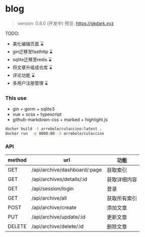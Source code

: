 # blog

> version: 0.8.0 (开发中)
预览: https://gkdark.xyz

TODO:
+ 美化编辑页面 ⌛
+ gin迁移至fasthttp ⌛
+ sqlite迁移至redis ⌛
+ 将文章升级成仓库 ⌛
+ 评论功能 ⌛
+ 多用户注册管理 ⌛

### This use

+ gin + gorm + sqlite3
+ vue + scss + typescript
+ github-markdown-css + marked + highlight.js

```bash
docker build -t arrebole/culaccino:latest .
docker run  -p 8080:80 -d arrebole/culaccino
```

### API

| method | url                     | 功能          |
| ------ | -----------------       | -----------  |
| GET    | /api/archive/dashboard/:page        | 获取索引      |
| GET    | /api/archives/details/:id       | 获取详细内容  |
| GET    | /api/session/login              | 登录         |
| GET    | /api/archive/all        | 获取所有索引  |
| POST   | /api/archive/create          | 添加文章     |
| PUT    | /api/archive/update/:id   | 更新文章     |
| DELETE | /api/archive/delete/:id   | 删除文章     |

